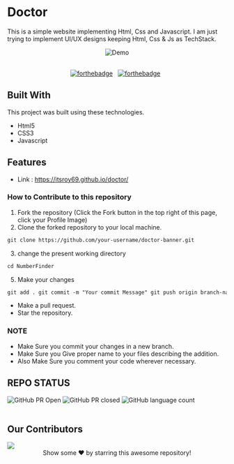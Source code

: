 # Doctor

This is a simple website implementing Html, Css and Javascript. I am just trying
to implement UI/UX designs keeping Html, Css & Js as TechStack.

<div align="center">
  <img alt="Demo" src="https://user-images.githubusercontent.com/78967360/168624673-669613ca-4239-4b0e-84a4-ed8c86edb3ce.png" />
</div>

<br/>

<center>

[![forthebadge](https://forthebadge.com/images/badges/built-with-love.svg)](https://forthebadge.com)
&nbsp;
[![forthebadge](https://forthebadge.com/images/badges/made-with-javascript.svg)](https://forthebadge.com)
&nbsp;

</center>

## Built With

This project was built using these technologies.

- Html5
- CSS3
- Javascript

## Features

- Link : https://itsroy69.github.io/doctor/

### How to Contribute to this repository

1. Fork the repository (Click the Fork button in the top right of this page,
   click your Profile Image)
2. Clone the forked repository to your local machine.

```markdown
git clone https://github.com/your-username/doctor-banner.git
```

3. change the present working directory

```markdown
cd NumberFinder
```

5. Make your changes

```markdown
git add . git commit -m "Your commit Message" git push origin branch-name
```

- Make a pull request.
- Star the repository.

### NOTE

- Make Sure you commit your changes in a new branch.
- Make Sure you Give proper name to your files describing the addition.
- Also Make Sure you comment your code wherever necessary.

## REPO STATUS

![GitHub PR Open](https://img.shields.io/github/issues-pr/HeisRoy33/doctor-banner?style=for-the-badge&color=aqua)
![GitHub PR closed](https://img.shields.io/github/issues-pr-closed-raw/HeisRoy33/doctor-banner?style=for-the-badge&color=blue)
![GitHub language count](https://img.shields.io/github/languages/count/HeisRoy33/doctor-banner?style=for-the-badge&color=brightgreen)
<br><br>

## Our Contributors

<a href="https://github.com/HeisRoy33/doctor-banner/graphs/contributors">
  <img src="https://contrib.rocks/image?repo=HeisRoy33/doctor-banner" />
</a>

<br>
<div align="center">
Show some ❤️ by starring this awesome repository!
</div>
